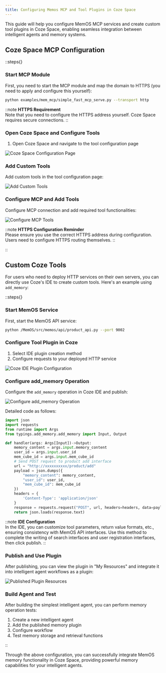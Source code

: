 ```yaml
---
title: Configuring Memos MCP and Tool Plugins in Coze Space
---
```


This guide will help you configure MemOS MCP services and create custom tool plugins in Coze Space, enabling seamless integration between intelligent agents and memory systems.

## Coze Space MCP Configuration

::steps{}

### Start MCP Module

First, you need to start the MCP module and map the domain to HTTPS (you need to apply and configure this yourself):

```bash
python examples/mem_mcp/simple_fast_mcp_serve.py --transport http
```

::note
**HTTPS Requirement**<br>Note that you need to configure the HTTPS address yourself. Coze Space requires secure connections.
::

### Open Coze Space and Configure Tools

1. Open Coze Space and navigate to the tool configuration page

![Coze Space Configuration Page](https://statics.memtensor.com.cn/memos/coze_space_1.png)

### Add Custom Tools

Add custom tools in the tool configuration page:

![Add Custom Tools](https://statics.memtensor.com.cn/memos/coze_space_2.png)

### Configure MCP and Add Tools

Configure MCP connection and add required tool functionalities:

![Configure MCP Tools](https://statics.memtensor.com.cn/memos/coze_space_3.png)

::note
**HTTPS Configuration Reminder**<br>Please ensure you use the correct HTTPS address during configuration. Users need to configure HTTPS routing themselves.
::

::

## Custom Coze Tools

For users who need to deploy HTTP services on their own servers, you can directly use Coze's IDE to create custom tools. Here's an example using `add_memory`:

::steps{}

### Start MemOS Service

First, start the MemOS API service:

```bash
python /MemOS/src/memos/api/product_api.py --port 9002
```

### Configure Tool Plugin in Coze

1. Select IDE plugin creation method
2. Configure requests to your deployed HTTP service

![Coze IDE Plugin Configuration](https://statics.memtensor.com.cn/memos/coze_tools_1.png)

### Configure add_memory Operation

Configure the `add_memory` operation in Coze IDE and publish:

![Configure add_memory Operation](https://statics.memtensor.com.cn/memos/coze_tools_2.png)

Detailed code as follows:

```python
import json
import requests
from runtime import Args
from typings.add_memory.add_memory import Input, Output

def handler(args: Args[Input])->Output:
    memory_content = args.input.memory_content
    user_id = args.input.user_id
    mem_cube_id = args.input.mem_cube_id
    # Send POST request to product add interface
    url = "http://xxxxxxxxxx/product/add"
    payload = json.dumps({
        "memory_content": memory_content,
        "user_id": user_id,
        "mem_cube_id": mem_cube_id
    })
    headers = {
        'Content-Type': 'application/json'
    }
    response = requests.request("POST", url, headers=headers, data=payload)
    return json.loads(response.text)
```

::note
**IDE Configuration**<br>In the IDE, you can customize tool parameters, return value formats, etc., ensuring consistency with MemOS API interfaces. Use this method to complete the writing of search interfaces and user registration interfaces, then click publish.
::

### Publish and Use Plugin

After publishing, you can view the plugin in "My Resources" and integrate it into intelligent agent workflows as a plugin:

![Published Plugin Resources](https://statics.memtensor.com.cn/memos/coze_tools_3.png)

### Build Agent and Test

After building the simplest intelligent agent, you can perform memory operation tests:

1. Create a new intelligent agent
2. Add the published memory plugin
3. Configure workflow
4. Test memory storage and retrieval functions

::

Through the above configuration, you can successfully integrate MemOS memory functionality in Coze Space, providing powerful memory capabilities for your intelligent agents. 